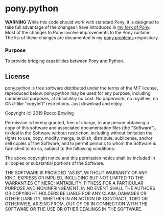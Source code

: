 # pony.python

**WARNING** While this code should work with standard Pony, it is designed to take full advantage of the changes I have introduced in [my fork of Pony](https://github.com/KittyMac/ponyc/tree/roc_master). Most of the changes to Pony involve improvements to the Pony runtime. The list of these changes are documented in my [pony.problems](https://github.com/KittyMac/pony.problems) respository.

### Purpose

To provide bridging capabilities between Pony and Python.


## License

pony.python is free software distributed under the terms of the MIT license, reproduced below. pony.python may be used for any purpose, including commercial purposes, at absolutely no cost. No paperwork, no royalties, no GNU-like "copyleft" restrictions. Just download and enjoy.

Copyright (c) 2019 Rocco Bowling

Permission is hereby granted, free of charge, to any person obtaining a copy of this software and associated documentation files (the "Software"), to deal in the Software without restriction, including without limitation the rights to use, copy, modify, merge, publish, distribute, sublicense, and/or sell copies of the Software, and to permit persons to whom the Software is furnished to do so, subject to the following conditions:

The above copyright notice and this permission notice shall be included in all copies or substantial portions of the Software.

THE SOFTWARE IS PROVIDED "AS IS", WITHOUT WARRANTY OF ANY KIND, EXPRESS OR IMPLIED, INCLUDING BUT NOT LIMITED TO THE WARRANTIES OF MERCHANTABILITY, FITNESS FOR A PARTICULAR PURPOSE AND NONINFRINGEMENT. IN NO EVENT SHALL THE AUTHORS OR COPYRIGHT HOLDERS BE LIABLE FOR ANY CLAIM, DAMAGES OR OTHER LIABILITY, WHETHER IN AN ACTION OF CONTRACT, TORT OR OTHERWISE, ARISING FROM, OUT OF OR IN CONNECTION WITH THE SOFTWARE OR THE USE OR OTHER DEALINGS IN THE SOFTWARE.